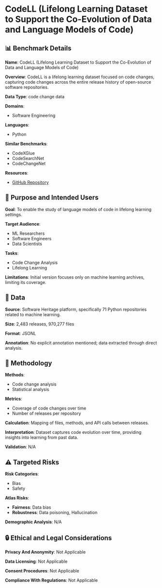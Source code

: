 # CodeLL (Lifelong Learning Dataset to Support the Co-Evolution of Data and Language Models of Code)

## 📊 Benchmark Details

**Name**: CodeLL (Lifelong Learning Dataset to Support the Co-Evolution of Data and Language Models of Code)

**Overview**: CodeLL is a lifelong learning dataset focused on code changes, capturing code changes across the entire release history of open-source software repositories.

**Data Type**: code change data

**Domains**:
- Software Engineering

**Languages**:
- Python

**Similar Benchmarks**:
- CodeXGlue
- CodeSearchNet
- CodeChangeNet

**Resources**:
- [GitHub Repository](https://github.com/martin-wey/CodeLL-Dataset)

## 🎯 Purpose and Intended Users

**Goal**: To enable the study of language models of code in lifelong learning settings.

**Target Audience**:
- ML Researchers
- Software Engineers
- Data Scientists

**Tasks**:
- Code Change Analysis
- Lifelong Learning

**Limitations**: Initial version focuses only on machine learning archives, limiting its coverage.

## 💾 Data

**Source**: Software Heritage platform, specifically 71 Python repositories related to machine learning.

**Size**: 2,483 releases, 970,277 files

**Format**: JSONL

**Annotation**: No explicit annotation mentioned; data extracted through direct analysis.

## 🔬 Methodology

**Methods**:
- Code change analysis
- Statistical analysis

**Metrics**:
- Coverage of code changes over time
- Number of releases per repository

**Calculation**: Mapping of files, methods, and API calls between releases.

**Interpretation**: Dataset captures code evolution over time, providing insights into learning from past data.

**Validation**: N/A

## ⚠️ Targeted Risks

**Risk Categories**:
- Bias
- Safety

**Atlas Risks**:
- **Fairness**: Data bias
- **Robustness**: Data poisoning, Hallucination

**Demographic Analysis**: N/A

## 🔒 Ethical and Legal Considerations

**Privacy And Anonymity**: Not Applicable

**Data Licensing**: Not Applicable

**Consent Procedures**: Not Applicable

**Compliance With Regulations**: Not Applicable
